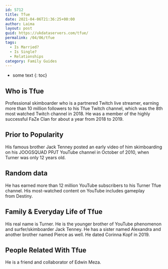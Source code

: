 ```yaml
---
id: 5712
title: Tfue
date: 2021-04-06T21:36:25+00:00
author: Laima
layout: post
guid: https://ukdataservers.com/tfue/
permalink: /04/06/tfue
tags:
  - Is Married?
  - Is Single?
  - Relationships
category: Family Guides
---
```


* some text
{: toc}


## Who is Tfue
                  
                  
                  
Professional skimboarder who is a partnered Twitch live streamer, earning more than 10 million followers to his Tfue Twitch channel, which was the 8th most watched Twitch channel in 2018. He was a member of the highly successful FaZe Clan for about a year from 2018 to 2019. 
                  
              
            
              
            
                
                
                
## Prior to Popularity
                  
                  
                  
His famous brother Jack Tenney posted an early video of him skimboarding on his JOOGSQUAD PPJT YouTube channel in October of 2010, when Turner was only 12 years old. 
                  
              
            
              
            
                
                
                
## Random data
                  
                  
                  
He has earned more than 12 million YouTube subscribers to his Turner Tfue channel. His most-watched content on YouTube includes gameplay from Destiny.  
                  
              
            
              
            
                
                
                
## Family & Everyday Life of Tfue
                  
                  
                  
His real name is Turner. He is the younger brother of YouTube phenomenon and surfer/skimboarder Jack Tenney. He has a sister named Alexandra and another brother named Pierce as well. He dated Corinna Kopf in 2019.
                  
              
            
              
            
                
                
                
## People Related With Tfue
                  
                  
                  
He is a friend and collaborator of Edwin Meza.
                  
              
            
              
            
                
              
            
              
              
            
            
              
            
          
          
          